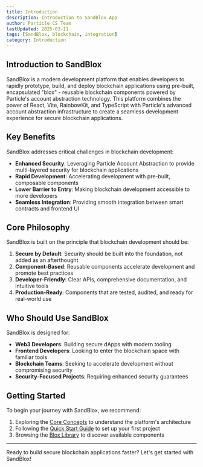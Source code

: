 ```yaml
---
title: Introduction
description: Introduction to SandBlox App
author: Particle CS Team
lastUpdated: 2025-03-11
tags: [SandBlox, blockchain, integration]
category: Introduction
---
```


## Introduction to SandBlox

SandBlox is a modern development platform that enables developers to rapidly prototype, build, and deploy blockchain applications using pre-built, encapsulated "blox" - reusable blockchain components powered by Particle's account abstraction technology. This platform combines the power of React, Vite, RainbowKit, and TypeScript with Particle's advanced account abstraction infrastructure to create a seamless development experience for secure blockchain applications.

## Key Benefits

SandBlox addresses critical challenges in blockchain development:

- **Enhanced Security**: Leveraging Particle Account Abstraction to provide multi-layered security for blockchain applications
- **Rapid Development**: Accelerating development with pre-built, composable components
- **Lower Barrier to Entry**: Making blockchain development accessible to more developers
- **Seamless Integration**: Providing smooth integration between smart contracts and frontend UI

## Core Philosophy

SandBlox is built on the principle that blockchain development should be:

1. **Secure by Default**: Security should be built into the foundation, not added as an afterthought
2. **Component-Based**: Reusable components accelerate development and promote best practices
3. **Developer-Friendly**: Clear APIs, comprehensive documentation, and intuitive tools
4. **Production-Ready**: Components that are tested, audited, and ready for real-world use

## Who Should Use SandBlox

SandBlox is designed for:

- **Web3 Developers**: Building secure dApps with modern tooling
- **Frontend Developers**: Looking to enter the blockchain space with familiar tools
- **Blockchain Teams**: Seeking to accelerate development without compromising security
- **Security-Focused Projects**: Requiring enhanced security guarantees

## Getting Started

To begin your journey with SandBlox, we recommend:

1. Exploring the [Core Concepts](/docs/core-concepts) to understand the platform's architecture
2. Following the [Quick Start Guide](/docs/quick-start) to set up your first project
3. Browsing the [Blox Library](/docs/blox-library) to discover available components

---

Ready to build secure blockchain applications faster? Let's get started with SandBlox! 